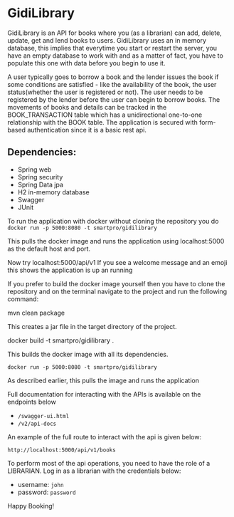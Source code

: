 # GidiLibrary

GidiLibrary is an API for books where you (as a librarian) can add, delete, update, get and lend books to users.
GidiLibrary uses an in memory database, this implies that everytime you start or restart the server,
you have an empty database to work with and as a matter of fact, you have to populate this one with data
before you begin to use it.

A user typically goes to borrow a book and the lender issues the book if some conditions are satisfied - like 
the availability of the book, the user status(whether the user is registered or not).
The user needs to be registered by the lender before the user can begin to borrow books.
The movements of books and details can be tracked in the BOOK_TRANSACTION table which has a unidirectional 
one-to-one relationship with the BOOK table.
The application is secured with form-based authentication since it is a basic rest api.

## Dependencies:
- Spring web
- Spring security
- Spring Data jpa
- H2 in-memory database
- Swagger
- JUnit 



To run the application with docker without cloning the repository you do
  `docker run -p 5000:8080 -t smartpro/gidilibrary`
   
   This pulls the docker image and runs the application using localhost:5000
   as the default host and port.

Now try localhost:5000/api/v1
If you see a welcome message and an emoji this shows the application is up an running

If you prefer to build the docker image yourself then you have to clone the
repository and on the terminal navigate to the project and run the following command:

  mvn clean package
  
  This creates a jar file in the target directory of the project.

   docker build -t smartpro/gidilibrary . 

   This builds the docker image with all its dependencies.

   `docker run -p 5000:8080 -t smartpro/gidilibrary`
   
   As described earlier, this pulls the image and runs the application
 

Full documentation for interacting with the APIs is available on the endpoints below
- `/swagger-ui.html`
- `/v2/api-docs`

An example of the full route to interact with the api is given below:

`http://localhost:5000/api/v1/books`

To perform most of the api operations, you need to have the role of a LIBRARIAN. 
Log in as a librarian with the credentials below:

- username: `john`
- password: `password`


Happy Booking!
